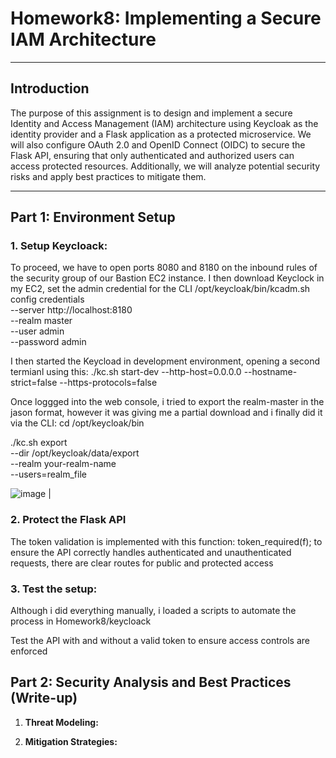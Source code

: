 # Homework8: Implementing a Secure IAM Architecture

---

## Introduction

The purpose of this assignment is to design and implement a secure Identity and Access Management (IAM) architecture using Keycloak as the identity provider and a Flask application as a protected microservice. We will also configure OAuth 2.0 and OpenID Connect (OIDC) to secure the Flask API, ensuring that only authenticated and authorized users can access protected resources. Additionally, we will analyze potential security risks and apply best practices to mitigate them.

---

## Part 1: Environment Setup

### 1. **Setup Keycloack:**
To proceed, we have to open ports 8080 and 8180 on the inbound rules of the security group of our Bastion EC2 instance. I then download Keyclock in my EC2, set the admin credential for the CLI /opt/keycloak/bin/kcadm.sh config credentials \
  --server http://localhost:8180 \
  --realm master \
  --user admin \
  --password admin

  I then started the Keycload in development environment, opening a second termianl using this: ./kc.sh start-dev --http-host=0.0.0.0 --hostname-strict=false --https-protocols=false

  Once loggged into the web console, i tried to export the realm-master in the jason format, however it was giving me a partial download and i finally did it via the CLI:
  cd /opt/keycloak/bin

./kc.sh export \
  --dir /opt/keycloak/data/export \
  --realm your-realm-name \
  --users=realm_file

   
 ![image](https://github.com/user-attachments/assets/72709753-54d7-4252-b3ce-864f65aced34)
                      |


### 2. **Protect the Flask API**
The token validation is implemented with this function: token_required(f); to ensure the API correctly handles authenticated and unauthenticated requests, there are clear routes for public and protected access


### 3. **Test the setup:**
  Although i did everything manually, i loaded a scripts to automate the process in Homework8/keycloack

  Test the API with and without a valid token to ensure access controls are enforced




## Part 2: Security Analysis and Best Practices (Write-up)

1. **Threat Modeling:**

2. **Mitigation Strategies:**
  

